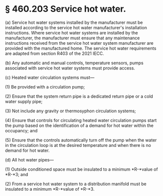 # § 460.203   Service hot water.

(a) Service hot water systems installed by the manufacturer must be installed according to the service hot water manufacturer's installation instructions. Where service hot water systems are installed by the manufacturer, the manufacturer must ensure that any maintenance instructions received from the service hot water system manufacturer are provided with the manufactured home. The service hot water requirements are adapted from section R403 of the 2021 IECC.


(b) Any automatic and manual controls, temperature sensors, pumps associated with service hot water systems must provide access.


(c) Heated water circulation systems must—


(1) Be provided with a circulation pump;


(2) Ensure that the system return pipe is a dedicated return pipe or a cold water supply pipe;


(3) Not include any gravity or thermosyphon circulation systems;


(4) Ensure that controls for circulating heated water circulation pumps start the pump based on the identification of a demand for hot water within the occupancy; and


(5) Ensure that the controls automatically turn off the pump when the water in the circulation loop is at the desired temperature and when there is no demand for hot water.


(d) All hot water pipes—


(1) Outside conditioned space must be insulated to a minimum *R-*value of *R-*3; and


(2) From a service hot water system to a distribution manifold must be insulated to a minimum *R-*value of *R-*3.






